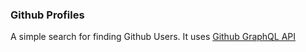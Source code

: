 ### Github Profiles

A simple search for finding Github Users. It uses [Github GraphQL API](https://developer.github.com/v4/)
